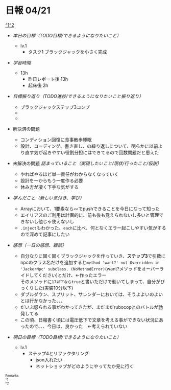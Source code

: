 # 日報 04/21
[^1](#remarks)[^2](#remarks)


- *本日の目標（TODO目標/できるようになりたいこと）*

  - lv.1
    - タスク1 ブラックジャックを小さく完成
  



- *学習時間*

  - 13h 
    - 昨日レポート後 13h
    - 起床後 2h



- *目標振り返り（TODO進捗/できるようになりたいこと振り返り）*

  - ブラックジャックステップ3コンプ
  - 
  - 



- 解決済の問題

  - コンディション回復に食事散歩睡眠
  - 設計、コーディング、書き直し、の繰り返しについて、明らかに以前より直す気が起きやすい役割分担にはできてるので回数問題だと思えた



- 未解決の問題 *詰まっていること（実現したいこと/現状/行ったこと/仮説）*

  - やればやるほど単一責任がわからなくなっていく
  - 設計を一からもう一度作る必要
  - 休み方が凄く下手な気がする



- *学んだこと（新しい気付き、学び）*

  - Arrayにおいて、1要素なら`<<`でpushできることを今日になって知った
  - エイリアスのご利用は計画的に、前も後も覚えられないし多いと管理できないし他じゃ使えないし
  - `.inject`もわかった、`each`に比べ、何となくエラー起こしやすい気がするので深めて記事にしたい



- *感想（一日の感想、雑談）*

  - 自分なりに固く固くブラックジャックを作っていき、**ステップ3**で引数にnpcのクラス名だけを追加すると`method 'want?' not Overridden in 'JackerNpc' subclass. (NoMethodError)`(want?メソッドをオーバーライドしてください)とだけ、←作ったエラー<br>そのメソッドに`17以下ならtrue`と書いただけで動いてしまって、自分がびっくりした(実装10分以下)
  - ダブルダウン、スプリット、サレンダーにおいては、そうよよいのよいとは行かなかった、、、
  - だいぶ怒られる事がわかってきたが、まだまだrubocopとのバトルが勃発してる
  - この頃、日報書く頃には電圧低下で文章を考える事ができない状況にあったので、、、今日は、良かった　←考えられていない



- *明日の目標（TODO目標/できるようになりたいこと）*

  - lv.1
    - ステップ4とリファクタリング
      - json入れたい
      - ネットショップがどのようにやってたか見に行く
  

<!-- end -->


<span id="remarks" style="font-size:x-small">
  Remarks<br>
  ^1 <br>
  ^2 <br>
</span>


